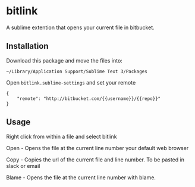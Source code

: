 # bitlink
A sublime extention that opens your current file in bitbucket. 

## Installation
Download this package and move the files into:

```~/Library/Application Support/Sublime Text 3/Packages```

Open `bitlink.sublime-settings` and set your remote

```
{
	"remote": "http://bitbucket.com/{{username}}/{{repo}}"
}
```

## Usage 
Right click from within a file and select bitlink

Open - Opens the file at the current line number your default web browser

Copy - Copies the url of the current file and line number. To be pasted in slack or email

Blame - Opens the file at the current line number with blame. 
